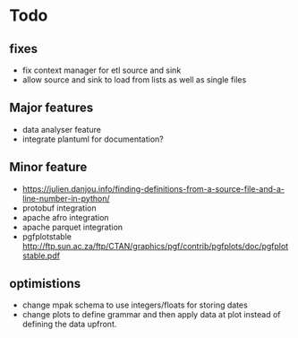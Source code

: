 # Todo

## fixes
* fix context manager for etl source and sink
* allow source and sink to load from lists as well as
  single files

## Major features
* data analyser feature
* integrate plantuml for documentation?

## Minor feature
* https://julien.danjou.info/finding-definitions-from-a-source-file-and-a-line-number-in-python/
* protobuf integration
* apache afro integration 
* apache parquet integration 
* pgfplotstable http://ftp.sun.ac.za/ftp/CTAN/graphics/pgf/contrib/pgfplots/doc/pgfplotstable.pdf

## optimistions
* change mpak schema to use integers/floats for storing dates
* change plots to define grammar and then apply data at plot instead of 
  defining the data upfront.
